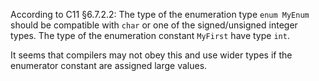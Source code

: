 According to C11 §6.7.2.2:
The type of the enumeration type `enum MyEnum` should be compatible with `char` or one of the signed/unsigned integer types.
The type of the enumeration constant `MyFirst` have type `int`.

It seems that compilers may not obey this and use wider types if the enumerator constant are assigned large values.
